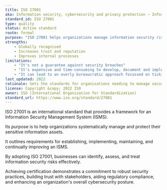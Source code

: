 ```yaml
---
title: ISO 27001
aka: Information security, cybersecurity and privacy protection — Information security management systems
standard_id: ISO 27001
type: quality
status: Active standard
route: formal
purpose: "ISO 27001 helps organizations manage information security risks systematically, protecting sensitive data through a comprehensive framework."
strengths:
    - Globally recognised
    - Increases trust and reputation
    - Improves internal processes
limitations: 
    - "It's not a guarantee against security breaches"
    - "It's expensive and time-consuming to develop, document and implement the processes and to pass the audit"
    - "It can lead to an overly bureaucratic approach focussed on ticking boxes rather than really improving security procedures"
last_updated: 2022
rationale: Sets the standards for organisations needing to manage security risks
license: Copyright &copy; 2022 ISO
owner: ISO (International Organization for Standardization)
standard_url: https://www.iso.org/standard/27001
---
```

ISO 27001 is an international standard that provides a framework for an Information Security Management System (ISMS).

Its purpose is to help organizations systematically manage and protect their sensitive information assets.

It outlines requirements for establishing, implementing, maintaining, and continually improving an ISMS.

By adopting ISO 27001, businesses can identify, assess, and treat information security risks effectively.

Achieving certification demonstrates a commitment to robust security practices, building trust with stakeholders, aiding regulatory compliance, and enhancing an organization's overall cybersecurity posture.